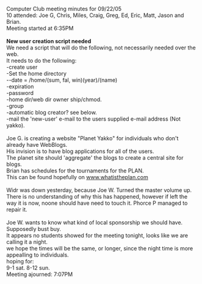 Computer Club meeting minutes for 09/22/05<br>
   10 attended: Joe G, Chris, Miles, Craig, Greg, Ed, Eric, Matt, Jason and Brian.<br>
Meeting started at 6:35PM<br>
<br>
<b>New user creation script needed</b><br>
We need a script that will do the following, not necessarily needed over the web.<br>
It needs to do the following:<br>
-create user<br>
-Set the home directory<br>
--date = /home/(sum, fal, win)(year)/(name)<br>
-expiration<br>
-password<br>
-home dir/web dir owner ship/chmod.<br>
-group<br>
-automatic blog creator? see below.<br>
-mail the 'new-user' e-mail to the users supplied e-mail address (Not yakko).<br>
<br>
Joe G. is creating a website "Planet Yakko" for individuals who don't already have WebBlogs.<br>
His invision is to have blog applications for all of the users.<br>
The planet site should 'aggregate' the blogs to create a central site for blogs.<br>
Brian has schedules for the tournaments for the PLAN.<br>
This can be found hopefully on www.whatistheplan.com<br>
<br>
Widr was down yesterday, because Joe W. Turned the master volume up.  There is no understanding of why this has happened, however if left the way it is now, noone should have need to touch it. Phorce P managed to repair it.<br>
<br>
Joe W. wants to know what kind of local sponsorship we should have.<br>
Supposedly bust buy.<br>
It appears no students showed for the meeting tonight, looks like we are calling it a night.<br>
we hope the times will be the same, or longer, since the night time is more appealling to individuals.<br>
hoping for:<br>
9-1 sat. 8-12 sun.<br>
Meeting ajourned: 7:07PM<br>
